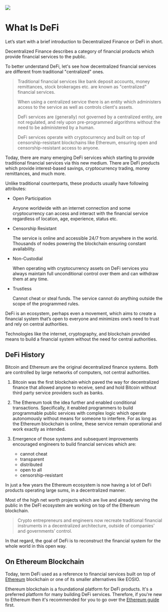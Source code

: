 ![](https://raw.githubusercontent.com/horizontalsystems/blockchain-crypto-guides/master/fundamentals/images/010-main-l.png)

# What Is DeFi

Let’s start with a brief introduction to Decentralized Finance or DeFi in short.

Decentralized Finance describes a category of financial products which provide financial services to the public.

To better understand DeFi, let's see how decentralized financial services are different from traditional "centralized" ones. 

> Traditional financial services like bank deposit accounts, money remittances, stock brokerages etc. are known as "centralized" financial services. 
> 
> When using a centralized service there is an entity which administers access to the service as well as controls client's assets.
>
> DeFi services are (generally) not governed by a centralized entity, are not regulated, and rely upon pre-programmed algorithms without the need to be administered by a human.
>
> DeFi services operate with cryptocurrency and built on top of censorship-resistant blockchains like Ethereum, ensuring open and censorship-resistant access to anyone. 

Today, there are many emerging DeFi services which starting to provide traditional financial services via this new medium. There are DeFi products which provide interest-based savings, cryptocurrency trading, money remittances, and much more.

Unlike traditional counterparts, these products usually have following attributes:

- Open Participation

    Anyone worldwide with an internet connection and some cryptocurrency can access and interact with the financial service regardless of location, age, experience, status etc. 
    
- Censorship Resistant

    The service is online and accessible 24/7 from anywhere in the world. Thousands of nodes powering the blockchain ensuring constant availability.

- Non-Custodial

    When operating with cryptocurrency assets on DeFi services you always maintain full unconditional control over them and can withdraw them at any time.
    
- Trustless

    Cannot cheat or steal funds. The service cannot do anything outside the scope of the programmed rules.    
    
DeFi is an ecosystem, perhaps even a movement, which aims to create a financial system that’s open to everyone and minimizes one’s need to trust and rely on central authorities.

Technologies like the internet, cryptography, and blockchain provided means to build a financial system without the need for central authorities.

## DeFi History

Bitcoin and Ethereum are the original decentralized finance systems. Both are controlled by large networks of computers, not central authorities.

1. Bitcoin was the first blockchain which paved the way for decentralized finance that allowed anyone to receive, send and hold Bitcoin without third party service providers such as banks.

2. The Ethereum took the idea further and enabled conditional transactions. Specifically, it enabled programmers to build programmable public services with complex logic which operate autonomously without means for someone to interfere. For as long as the Ethereum blockchain is online, these service remain operational and work exactly as intended.

3. Emergence of those systems and subsequent improvements encouraged engineers to build financial services which are:
 
    - cannot cheat
    - transparent
    - distributed
    - open to all
    - censorship-resistant

In just a few years the Ethereum ecosystem is now having a lot of DeFi products operating large sums, in a decentralized manner.

Most of the high net worth projects which are live and already serving the public in the DeFI ecosystem are working on top of the Ethereum blockchain. 

> Crypto entrepreneurs and engineers now recreate traditional financial instruments in a decentralized architecture, outside of companies’ and governments’ control.

In that regard, the goal of DeFi is to reconstruct the financial system for the whole world in this open way.

## On Ethereum Blockchain

Today, term DeFi used as a reference to financial services built on top of [Ethereum](/token_guides/ethereum.md) blockchain or one of its smaller alternatives like EOSIO. 

Ethereum blockchain is a foundational platform for DeFi products. It's a preferred platform for many building DeFi services. Therefore, if you're new to Ethereum then it's recommended for you to go over the [Ethereum guide](/token_guides/ethereum.md) first.
